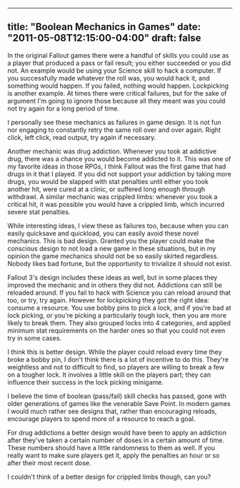 
---
title: "Boolean Mechanics in Games"
date: "2011-05-08T12:15:00-04:00"
draft: false
---

In the original Fallout games there were a handful of skills you could use as a player that produced a pass or fail result; you either succeeded or you did not. An example would be using your Science skill to hack a computer. If you successfully made whatever the roll was, you would hack it, and something would happen. If you failed, nothing would happen. Lockpicking is another example. At times there were critical failures, but for the sake of argument I'm going to ignore those because all they meant was you could not try again for a long period of time.

I personally see these mechanics as failures in game design. It is not fun nor engaging to constantly retry the same roll over and over again. Right click, left click, read output, try again if necessary.

Another mechanic was drug addiction. Whenever you took at addictive drug, there was a chance you would become addicted to it. This was one of my favorite ideas in those RPGs, I think Fallout was the first game that had drugs in it that I played. If you did not support your addiction by taking more drugs, you would be slapped with stat penalties until either you took another hit, were cured at a clinic, or suffered long enough through withdrawl. A similar mechanic was crippled limbs: whenever you took a critical hit, it was possible you would have a crippled limb, which incurred severe stat penalties.

While interesting ideas, I view these as failures too, because when you can easily quicksave and quickload, you can easily avoid these novel mechanics. This is bad design. Granted you the player could make the conscious design to not load a new game in these situations, but in my opinion the game mechanics should not be so easily skirted regardless. Nobody likes bad fortune, but the opportunity to trivialize it should not exist.

Fallout 3's design includes these ideas as well, but in some places they improved the mechanic and in others they did not. Addictions can still be reloaded around. If you fail to hack with Science you can reload around that too, or try, try again. However for lockpicking they got the right idea: consume a resource. You use bobby pins to pick a lock, and if you're bad at lock picking, or you're picking a particularly tough lock, then you are more likely to break them. They also grouped locks into 4 categories, and applied minimum stat requirements on the harder ones so that you could not even try in some cases.

I think this is better design. While the player could reload every time they broke a bobby pin, I don't think there is a lot of incentive to do this. They're weightless and not to difficult to find, so players are willing to break a few on a tougher lock. It involves a little skill on the players part; they can influence their success in the lock picking minigame.

I believe the time of boolean (pass/fail) skill checks has passed, gone with older generations of games like the venerable Save Point. In modern games I would much rather see designs that, rather than encouraging reloads, encourage players to spend more of a resource to reach a goal.

For drug addictions a better design would have been to apply an addiction after they've taken a certain number of doses in a certain amount of time. These numbers should have a little randomness to them as well. If you really want to make sure players get it, apply the penalties an hour or so after their most recent dose.

I couldn't think of a better design for crippled limbs though, can you?


